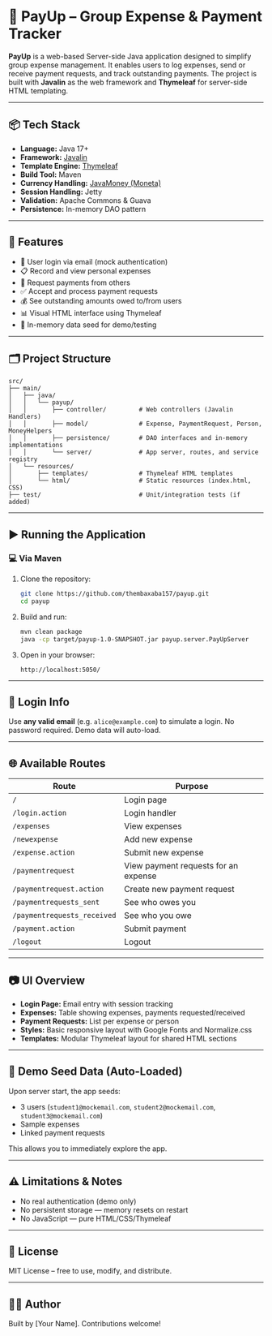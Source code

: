 # 💸 PayUp – Group Expense & Payment Tracker

**PayUp** is a web-based Server-side Java application designed to simplify group expense management. It enables users to log expenses, send or receive payment requests, and track outstanding payments. The project is built with **Javalin** as the web framework and **Thymeleaf** for server-side HTML templating.

---

## 📦 Tech Stack

- **Language:** Java 17+
- **Framework:** [Javalin](https://javalin.io/)
- **Template Engine:** [Thymeleaf](https://www.thymeleaf.org/)
- **Build Tool:** Maven
- **Currency Handling:** [JavaMoney (Moneta)](https://javamoney.github.io/)
- **Session Handling:** Jetty
- **Validation:** Apache Commons & Guava
- **Persistence:** In-memory DAO pattern

---

## 🚀 Features

- 👥 User login via email (mock authentication)
- 📋 Record and view personal expenses
- 🧾 Request payments from others
- ✅ Accept and process payment requests
- 💰 See outstanding amounts owed to/from users
- 📊 Visual HTML interface using Thymeleaf
- 🧪 In-memory data seed for demo/testing

---

## 🗂️ Project Structure

```text
src/
├── main/
│   ├── java/
│   │   └── payup/
│   │       ├── controller/         # Web controllers (Javalin Handlers)
│   │       ├── model/              # Expense, PaymentRequest, Person, MoneyHelpers
│   │       ├── persistence/        # DAO interfaces and in-memory implementations
│   │       └── server/             # App server, routes, and service registry
│   └── resources/
│       ├── templates/              # Thymeleaf HTML templates
│       └── html/                   # Static resources (index.html, CSS)
├── test/                           # Unit/integration tests (if added)
```

---

## ▶️ Running the Application

### 💻 Via Maven

1. Clone the repository:
   ```bash
   git clone https://github.com/thembaxaba157/payup.git
   cd payup
   ```

2. Build and run:
   ```bash
   mvn clean package
   java -cp target/payup-1.0-SNAPSHOT.jar payup.server.PayUpServer
   ```

3. Open in your browser:
   ```
   http://localhost:5050/
   ```

---

## 👤 Login Info

Use **any valid email** (e.g. `alice@example.com`) to simulate a login. No password required. Demo data will auto-load.

---

## 🌐 Available Routes

| Route                         | Purpose                                 |
|------------------------------|-----------------------------------------|
| `/`                          | Login page                              |
| `/login.action`              | Login handler                           |
| `/expenses`                  | View expenses                           |
| `/newexpense`                | Add new expense                         |
| `/expense.action`            | Submit new expense                      |
| `/paymentrequest`            | View payment requests for an expense    |
| `/paymentrequest.action`     | Create new payment request              |
| `/paymentrequests_sent`      | See who owes you                        |
| `/paymentrequests_received`  | See who you owe                         |
| `/payment.action`            | Submit payment                          |
| `/logout`                    | Logout                                  |

---

## 📷 UI Overview

- **Login Page:** Email entry with session tracking
- **Expenses:** Table showing expenses, payments requested/received
- **Payment Requests:** List per expense or person
- **Styles:** Basic responsive layout with Google Fonts and Normalize.css
- **Templates:** Modular Thymeleaf layout for shared HTML sections

---

## 🧪 Demo Seed Data (Auto-Loaded)

Upon server start, the app seeds:

- 3 users (`student1@mockemail.com`, `student2@mockemail.com`, `student3@mockemail.com`)
- Sample expenses
- Linked payment requests

This allows you to immediately explore the app.

---

## ⚠️ Limitations & Notes

- No real authentication (demo only)
- No persistent storage — memory resets on restart
- No JavaScript — pure HTML/CSS/Thymeleaf

---

## 📜 License

MIT License – free to use, modify, and distribute.

---

## 👨‍💻 Author

Built by [Your Name]. Contributions welcome!
